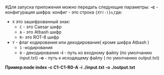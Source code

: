 #Для запуска приложения можно передать следующие параметры:
 **-c** - конфигурация шифра: 
  конфиг - это строка `{XY(-)}n`,где:
  * `X` это зашифрованный знак:
    * `C` - это Caesar шифр
    * `A` - это Atbash шифр
    * `R`- это ROT-8 шифр
  * `Y` - флаг кодирования или декодирования( кроме шифра Atbash )
    * `1` -кодирования
    * `0` - декодирования
 **-i** - путь ко входному файлу (по умолчанию input.txt)
 **-o** - путь к исходящему файлу ( по умолчанию output.txt)
 
 **Пример:node index -c C1-C1-R0-A -i ./input.txt -o ./output.txt**
 
